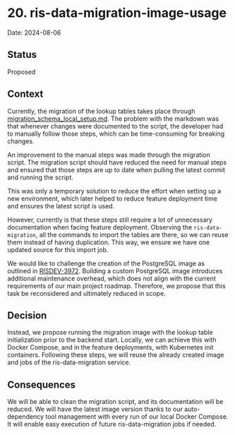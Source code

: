 # 20. ris-data-migration-image-usage

Date: 2024-08-06

## Status

Proposed

## Context

Currently, the migration of the lookup tables takes place through [migration_schema_local_setup.md](https://github.com/digitalservicebund/ris-backend-service/blob/024019e1e23a753ecf7cc506f516ae067eeb2823/migration_schema_local_setup.md). The problem with the markdown was that whenever changes were documented to the script, the developer had to manually follow those steps, which can be time-consuming for breaking changes.

An improvement to the manual steps was made through the migration script. The migration script should have reduced the need for manual steps and ensured that those steps are up to date when pulling the latest commit and running the script.

This was only a temporary solution to reduce the effort when setting up a new environment, which later helped to reduce feature deployment time and ensures the latest script is used.

However, currently is that these steps still require a lot of unnecessary documentation when facing feature deployment. Observing the `ris-data-migration`, all the commands to import the tables are there, so we can reuse them instead of having duplication. This way, we ensure we have one updated source for this import job.

We would like to challenge the creation of the PostgreSQL image as outlined in [RISDEV-3972](https://digitalservicebund.atlassian.net/browse/RISDEV-3972). Building a custom PostgreSQL image introduces additional maintenance overhead, which does not align with the current requirements of our main project roadmap. Therefore, we propose that this task be reconsidered and ultimately reduced in scope.

## Decision

Instead, we propose running the migration image with the lookup table initialization prior to the backend start. Locally, we can achieve this with Docker Compose, and in the feature deployments, with Kubernetes init containers. Following these steps, we will reuse the already created image and jobs of the ris-data-migration service.

## Consequences

We will be able to clean the migration script, and its documentation will be reduced. We will have the latest image version thanks to our auto-dependency tool management with every run of our local Docker Compose. It will enable easy execution of future ris-data-migration jobs if needed.


